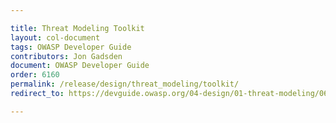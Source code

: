 ```yaml
---

title: Threat Modeling Toolkit
layout: col-document
tags: OWASP Developer Guide
contributors: Jon Gadsden
document: OWASP Developer Guide
order: 6160
permalink: /release/design/threat_modeling/toolkit/
redirect_to: https://devguide.owasp.org/04-design/01-threat-modeling/06-toolkit/

---
```

